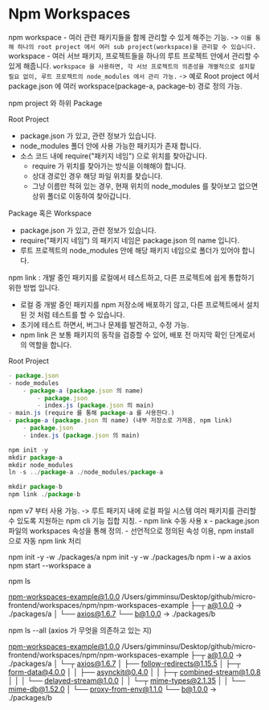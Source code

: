 # Npm Workspaces 

npm workspace - 여러 관련 패키지들을 함께 관리할 수 있게 해주는 기능. -> `이를 통해 하나의 root project 에서 여러 sub project(workspace)을 관리할 수 있습니다.`
workspace - 여러 서브 패키지, 프로젝트들을 하나의 루트 프로젝트 안에서 관리할 수 있게 해줍니다. 
`workspace 을 사용하면, 각 서브 프로젝트의 의존성을 개별적으로 설치할 필요 없이, 루트 프로젝트의 node_modules 에서 관리 가능.` -> 예로 Root project 에서 package.json 에 여러 workspace(package-a, package-b) 경로 정의 가능. 

npm project 와 하위 Package 

Root Project 

- package.json 가 있고, 관련 정보가 있습니다. 
- node_modules 폴더 안에 사용 가능한 패키지가 존재 합니다.
- 소스 코드 내에 require("패키지 네임") 으로 위치를 찾아갑니다. 
    - require 가 위치를 찾아가는 방식을 이해해야 합니다.
    - 상대 경로인 경우 해당 파일 위치를 찾습니다.
    - 그냥 이름만 적혀 있는 경우, 현재 위치의 node_modules 를 찾아보고 없으면 상위 폴더로 이동하여 찾아갑니다.


Package 혹은 Workspace 

- package.json 가 있고, 관련 정보가 있습니다. 
- require("패키지 네임") 의 패키지 네임은 package.json 의 name 입니다. 
- 루트 프로젝트의 node_modules 안에 해당 패키지 네임으로 폴더가 있어야 합니다. 


npm link : 개발 중인 패키지를 로컬에서 테스트하고, 다른 프로젝트에 쉽게 통합하기 위한 방법 입니다.
- 로컬 중 개발 중인 패키지를 npm 저장소에 배포하기 않고, 다른 프로젝트에서 설치된 것 처럼 테스트를 할 수 있습니다. 
- 초기에 테스트 하면서, 버그나 문제를 발견하고, 수정 가능. 
- npm link 은 보통 패키지의 동작을 검증할 수 있어, 배포 전 마지막 확인 단계로서의 역할을 합니다.

Root Project 

``` javascript
- package.json 
- node_modules 
    - package-a (package.json 의 name)
        - package.json 
        - index.js (package.json 의 main)
- main.js (require 를 통해 package-a 를 사용한다.)
- package-a (package.json 의 name) (내부 저장소로 가져옴, npm link)
    - package.json
    - index.js (package.json 의 main)

```

``` javascript 
npm init -y
mkdir package-a
mkdir node_modules
ln -s ../package-a ./node_modules/package-a

mkdir package-b
npm link ./package-b
```


npm v7 부터 사용 가능.
-> 루트 패키지 내에 로컬 파일 시스템 여러 패키지를 관리할 수 있도록 지원하는 npm cli 기능 집합 지칭. 
    - npm link 수동 사용 x 
    - package.json 파일의 workspaces 속성을 통해 정의.
    - 선언적으로 정의된 속성 이용, npm install 으로 자동 npm link 처리 

npm init -y -w ./packages/a
npm init -y -w ./packages/b
npm i -w a axios
npm start --workspace a

npm ls

npm-workspaces-example@1.0.0 /Users/gimminsu/Desktop/github/micro-frontend/workspaces/npm/npm-workspaces-example
├─┬ a@1.0.0 -> ./packages/a
│ └── axios@1.6.7
└── b@1.0.0 -> ./packages/b

npm ls --all  (axios 가 무엇을 의존하고 있는 지)

npm-workspaces-example@1.0.0 /Users/gimminsu/Desktop/github/micro-frontend/workspaces/npm/npm-workspaces-example
├─┬ a@1.0.0 -> ./packages/a
│ └─┬ axios@1.6.7
│   ├── follow-redirects@1.15.5
│   ├─┬ form-data@4.0.0
│   │ ├── asynckit@0.4.0
│   │ ├─┬ combined-stream@1.0.8
│   │ │ └── delayed-stream@1.0.0
│   │ └─┬ mime-types@2.1.35
│   │   └── mime-db@1.52.0
│   └── proxy-from-env@1.1.0
└── b@1.0.0 -> ./packages/b

